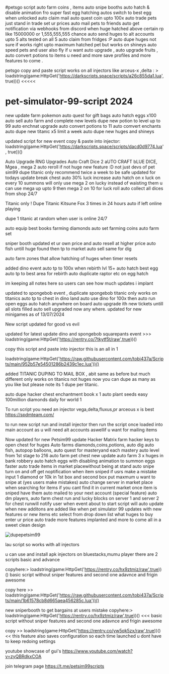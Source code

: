 #petsgo script
auto farm coins , items
auto snipe booths
auto hatch & disable animation fro super fast egg hatching
autos switch to best egg when unlocked
auto claim mail
auto quest coin upto 100x
auto trade pets just stand in trade set ur prices
auto mail pets to friends
auto get notification via webhooks from discord when huge hatched above certain rp like 15000000 or 1,555,555,555 chance
auto send huges to alt accounts upto 5 alts tested on all 5 
auto claim from fridges :P
auto dupe huges not sure if works right upto maximum hatched pet but works on shineys
auto speed pets and user also fly if u want
auto upgrade , auto upgrade fruits , auto convert potions to items u need and more
save profiles and more features to come .

petsgo copy and paste script works on all injectors like arceus-x ,delta : > loadstring(game:HttpGet('https://darkscripts.space/scripts/a26c855da1.lua', true))() <<<<<

# pet-simulator-99-script 2024
new update farm pokemon
auto quest for gift bags
auto hatch eggs x100
auto sell
auto farm and complete new levels
dupe new potion to level up to 99
auto enchnat upgrade
auto convert potions to 11
auto comvert enchants
auto dupe new titanic x5 limit a week
auto dupe new huges and shineys


updated script for new event
copy & paste into injector: loadstring(game:HttpGet('https://darkscripts.space/scripts/dacd0d9774.lua', true))()

Auto Upgrade RNG Upgrades
Auto Craft Dice 2 aUTO CRAFT bLUE DICE, Mgea , mega 2
auto reroll if not huge new feature :D not just devs of pet sim99
dupe titanic only recommend twice a week to be safe
updated for todays update break chest auto 30% luck increase
auto hatch on x luck on every 10 summons will only use mega 2 on lucky
instead of waisting them u can use mega up upto 9 then mega 2 on 10 for luck roll
auto collect all dices from shop 24/7

Titanic only !  Dupe Titanic Kitsune Fox 3 times in 24 hours auto
if left online playing

dupe 1 titanic at random when user is online 24/7

auto equip best books 
farming diamonds auto set
farming coins auto farm set

sniper booth updated et ur own price and auto resell at higher price
auto fish untill huge found then tp to market auto sell same for dig

auto farm zones that allow hatching of huges when timer resets

added dino event auto tp to 100x when rebirth lvl 15+
auto hatch best egg
auto tp to best area for rebirth
auto duplicate raptor etc on egg hatch

im keeping all notes here so users can see how much updates i implant

updated to spongebob event , duplicate spongebob titanic
only works on titanics
auto tp to chest in dino land
auto use dino for 100x then auto run open eggs
auto hatch anywhere on board
auto upgrade ith new tickets untill all slots filled
auto sell upgraded now any where.
updated for new minigames as of 13/07/2024

New script updated for good vs evil 

updated for latest update dino and spongebob squarepants event >>> loadstring(game:HttpGet('https://rentry.co/7tkytf5t/raw',true))()

copy this script and paste into injector this is an all in 1

loadstring(game:HttpGet('https://raw.githubusercontent.com/tobi437a/Scripts/main/952b57e54501286b2439c1ec.lua'))()

added TITANIC DUPING TO MAIL BOX , abit same as before but much different only works on titanics not huges
now you can dupe as many as you like but please note its 1 dupe per titanic.

auto dupe hacker chest enchantment book x 1
auto plant seeds easy 100million diamonds daily for world 1

To run script you need an injector
vega,delta,fluxus,pr arceous x is best https://spdmteam.com/

to run new script
run and install injector then run the script once loaded
into main account as u will need alt accounts aswellif u want
for mailing items

Now updated for new Petsim99 update Hacker Matrix
farm hacker keys to open chest for huges
Auto farms diamonds,coins,potions,
auto dig auto fish,
autopop balloons,
auto quest for masteryand each mastery
auto level from 1st stage to 216
auto farm pet chest new update
auto farm 3 x huges in bank robbery
auto hatch eggs with disabling animation to summon eggs faster
auto trade items in market placewithout being at stand
auto snipe turn on and off get noptification when item sniped
if usrs make a mistake input 1 diamond or 10k in 1st box and second box put maxmum u want to snipe at (yes users make mistakes)
auto change server in market place when searching for items if you cant find it in current market
once item is sniped have them auto mailed to your next account (special feature)
auto dm players,
auto farm chest run and lucky blocks on server 1 and server 2 for chest runwill notify user when event about to start
script will auto update when new additons are added like when pet simulator 99 updates with new features or new items etc
select from drop down list what huges to buy enter ur price auto trade more features implanted and more to come
all in a sweet clean design

![dupepetsim99](https://github.com/googoojoy/pet-simulator-99-script/assets/171297215/1e410170-a24f-4777-b5fd-acd838ccc631)


lau script so works with all injectors

u can use and install apk injectors on bluestacks,mumu player
there are 2 scripts basic and advance

copyhere:> loadstring(game:HttpGet('https://rentry.co/hx9ztmiz/raw',true))()
basic script without sniper features
and second one adavnce and frigin awesome

copy here >> loadstring(game:HttpGet('https://raw.githubusercontent.com/tobi437a/Scripts/main/1b61578cb8d665aea456285c.lua'))()

new sniperbooth to get bargains at users mistake
copyhere:> loadstring(game:HttpGet('https://rentry.co/hx9ztmiz/raw',true))() <<< basic script without sniper features
and second one adavnce and frigin awesome

copy >> loadstring(game:HttpGet('https://rentry.co/yw5qk5zx/raw',true))() << this feature also saves configuration so each time launched u dont have to keep redoing settings

youtube showcase of gui's
https://www.youtube.com/watch?v=zyQBRdkxCOA

join telegram page https://t.me/petsim99scripts
